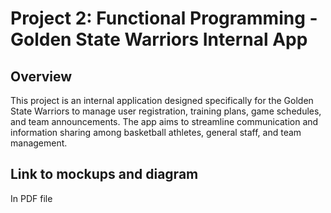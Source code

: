 # Project 2: Functional Programming - Golden State Warriors Internal App
## Overview
This project is an internal application designed specifically for the Golden State Warriors to manage user registration, training plans, game schedules, and team announcements. The app aims to streamline communication and information sharing among basketball athletes, general staff, and team management.

## Link to mockups and diagram
In PDF file

